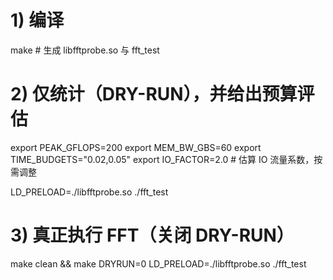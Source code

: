 # 1) 编译
make            # 生成 libfftprobe.so 与 fft_test

# 2) 仅统计（DRY-RUN），并给出预算评估
export PEAK_GFLOPS=200
export MEM_BW_GBS=60
export TIME_BUDGETS="0.02,0.05"
export IO_FACTOR=2.0          # 估算 IO 流量系数，按需调整

LD_PRELOAD=./libfftprobe.so ./fft_test

# 3) 真正执行 FFT（关闭 DRY-RUN）
make clean && make DRYRUN=0
LD_PRELOAD=./libfftprobe.so ./fft_test
